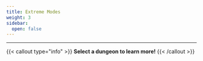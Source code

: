 ```yaml
---
title: Extreme Modes
weight: 3
sidebar:
  open: false
---
```

<hr>

{{< callout type="info" >}}
**Select a dungeon to learn more!**
{{< /callout >}}
